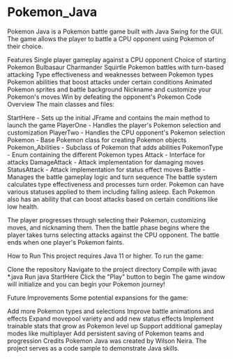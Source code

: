 # Pokemon_Java

Pokemon Java is a Pokemon battle game built with Java Swing for the GUI. The game allows the player to battle a CPU opponent using Pokemon of their choice.

Features
Single player gameplay against a CPU opponent
Choice of starting Pokemon
Bulbasaur
Charmander
Squirtle
Pokemon battles with turn-based attacking
Type effectiveness and weaknesses between Pokemon types
Pokemon abilities that boost attacks under certain conditions
Animated Pokemon sprites and battle background
Nickname and customize your Pokemon's moves
Win by defeating the opponent's Pokemon
Code Overview
The main classes and files:

StartHere - Sets up the initial JFrame and contains the main method to launch the game
PlayerOne - Handles the player's Pokemon selection and customization
PlayerTwo - Handles the CPU opponent's Pokemon selection
Pokemon - Base Pokemon class for creating Pokemon objects
Pokemon_Abilities - Subclass of Pokemon that adds abilities
PokemonType - Enum containing the different Pokemon types
Attack - Interface for attacks
DamageAttack - Attack implementation for damaging moves
StatusAttack - Attack implementation for status effect moves
Battle - Manages the battle gameplay logic and turn sequence
The battle system calculates type effectiveness and processes turn order. Pokemon can have various statuses applied to them including falling asleep. Each Pokemon also has an ability that can boost attacks based on certain conditions like low health.

The player progresses through selecting their Pokemon, customizing moves, and nicknaming them. Then the battle phase begins where the player takes turns selecting attacks against the CPU opponent. The battle ends when one player's Pokemon faints.

How to Run
This project requires Java 11 or higher. To run the game:

Clone the repository
Navigate to the project directory
Compile with javac *.java
Run java StartHere
Click the "Play" button to begin
The game window will initialize and you can begin your Pokemon journey!

Future Improvements
Some potential expansions for the game:

Add more Pokemon types and selections
Improve battle animations and effects
Expand movepool variety and add new status effects
Implement trainable stats that grow as Pokemon level up
Support additional gameplay modes like multiplayer
Add persistent saving of Pokemon teams and progression
Credits
Pokemon Java was created by Wilson Neira. The project serves as a code sample to demonstrate Java skills.
